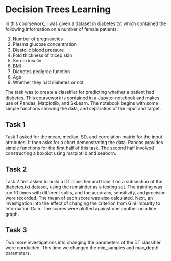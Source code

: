 # Decision Trees Learning

In this coursework, I was given a dataset in diabetes.txt which contained the following information on a number of female patients:

1. Number of pregnancies
2. Plasma glucose concentration
3. Diastolic blood pressure
4. Fold thickness of tricep skin
5. Serum insulin
6. BMI
7. Diabetes pedigree function
8. Age
9. Whether they had diabetes or not

The task was to create a classifier for predicting whether a patient had diabetes. This coursework is contained in a Jupyter notebook and makes use of Pandas, Matplotlib, and SkLearn. The notebook begins with some simple functions showing the data, and separation of the input and target.

## Task 1

Task 1 asked for the mean, median, SD, and correlation matrix for the input attributes. It then asks for a chart demonstrating the data. Pandas provides simple functions for the first half of this task. The second half involved constructing a boxplot using matplotlib and seaborn.

## Task 2

Task 2 first asked to build a DT classifier and train it on a subsection of the diabetes.txt dataset, using the remainder as a testing set. The training was run 10 times with different splits, and the accuracy, sensitivity, and precision were recorded. The mean of each score was also calculated. Next, an investigation into the effect of changing the criterion from Gini Impurity to Information Gain. The scores were plotted against one another on a line graph.

## Task 3

Two more investigations into changing the parameters of the DT classifier were conducted. This time we changed the min_samples and max_depth parameters.

